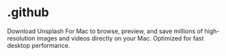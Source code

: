 # .github
Download Unsplash For Mac to browse, preview, and save millions of high-resolution images and videos directly on your Mac. Optimized for fast desktop performance.
